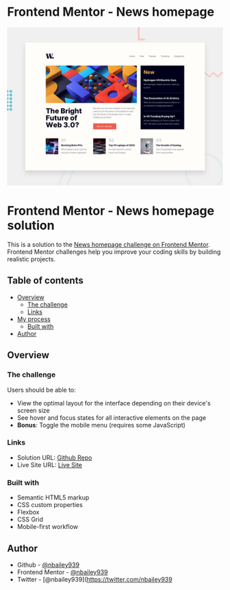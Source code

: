 # Frontend Mentor - News homepage

![Design preview for the News homepage coding challenge](./design/desktop-preview.jpg)

# Frontend Mentor - News homepage solution

This is a solution to the [News homepage challenge on Frontend Mentor](https://www.frontendmentor.io/challenges/news-homepage-H6SWTa1MFl). Frontend Mentor challenges help you improve your coding skills by building realistic projects.

## Table of contents

- [Overview](#overview)
  - [The challenge](#the-challenge)
  - [Links](#links)
- [My process](#my-process)
  - [Built with](#built-with)
- [Author](#author)

## Overview

### The challenge

Users should be able to:

- View the optimal layout for the interface depending on their device's screen size
- See hover and focus states for all interactive elements on the page
- **Bonus**: Toggle the mobile menu (requires some JavaScript)

### Links

- Solution URL: [Github Repo](https://github.com/nbailey939/news-homepage)
- Live Site URL: [Live Site](https://nbailey939.github.io/news-homepage/)

### Built with

- Semantic HTML5 markup
- CSS custom properties
- Flexbox
- CSS Grid
- Mobile-first workflow

## Author

- Github - [@nbailey939](https://github.com/nbailey939)
- Frontend Mentor - [@nbailey939](https://www.frontendmentor.io/profile/nbailey939)
- Twitter - [@nbailey939](https://twitter.com/nbailey939
